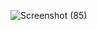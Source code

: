 
![Screenshot (85)](https://github.com/user-attachments/assets/085466e8-ae96-4b29-8e5f-544fd4165127)
